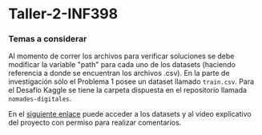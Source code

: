 # Taller-2-INF398

### Temas a considerar

Al momento de correr los archivos para verificar soluciones se debe modificar la variable "path" para cada uno de los datasets (haciendo referencia a donde se encuentran los archivos .csv). En la parte de investigación sólo el Problema 1 posee un dataset llamado `train.csv`. Para el Desafío Kaggle se tiene la carpeta dispuesta en el repositorio llamada `nomades-digitales`.

En el [siguiente enlace](https://drive.google.com/drive/folders/1J8YUajKuG-pKqn8e2D-nvpQ8HTduhG2j?usp=sharing) puede acceder a los datasets y al video explicativo del proyecto con permiso para realizar comentarios.
